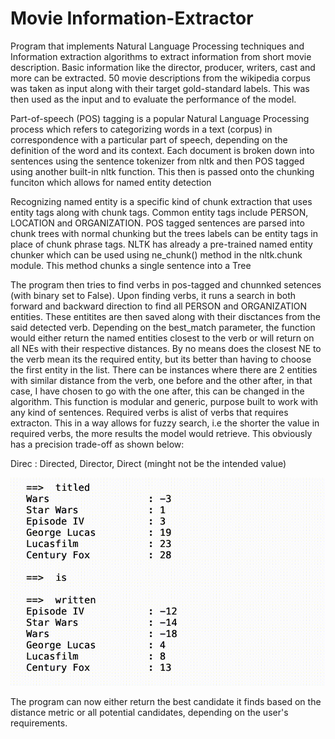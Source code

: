 # Movie Information-Extractor

Program that implements Natural Language Processing techniques and Information extraction algorithms to extract information from short movie description. Basic information like the director, producer, writers, cast and more can be extracted. 50 movie descriptions from the wikipedia corpus was taken as input along with their target gold-standard labels. This was then used as the input and to evaluate the performance of the model.

Part-of-speech (POS) tagging is a popular Natural Language Processing process which refers to categorizing words in a text (corpus) in correspondence with a particular part of speech, depending on the definition of the word and its context. Each document is broken down into sentences using the sentence tokenizer from nltk and then POS tagged using another built-in nltk function. This then is passed onto the chunking funciton which allows for named entity detection

Recognizing named entity is a specific kind of chunk extraction that uses entity tags along with chunk tags. Common entity tags include PERSON, LOCATION and ORGANIZATION. POS tagged sentences are parsed into chunk trees with normal chunking but the trees labels can be entity tags in place of chunk phrase tags. NLTK has already a pre-trained named entity chunker which can be used using ne_chunk() method in the nltk.chunk module. This method chunks a single sentence into a Tree
 
The program then tries to find verbs in pos-tagged and chunnked setences (with binary set to False). Upon finding verbs, it runs a search in both forward and backward direction to find all PERSON and ORGANIZATION entities. These entitites are then saved along with their disctances from the said detected verb. Depending on the best_match parameter, the function would either return the named entities closest to the verb or will return on all NEs with their respective distances. By no means does the closest NE to the verb mean its the required entity, but its better than having to choose the first entity in the list. There can be instances where there are 2 entities with similar distance from the verb, one before and the other after, in that case, I have chosen to go with the one after, this can be changed in the algorithm. This function is modular and generic, purpose built to work with any kind of sentences. Required verbs is alist of verbs that requires extracton. This in a way allows for fuzzy search, i.e the shorter the value in required verbs, the more results the model would retrieve. This obviously has a precision trade-off
as shown below:

Direc : Directed, Director, Direct (minght not be the intended value)

<img src="https://github.com/calvinwynne/Movie_InformationExtractor/blob/develop/movies/images/image1.gif" width="550">

The program can now either return the best candidate it finds based on the distance metric or all potential candidates, depending on the user's requirements.
